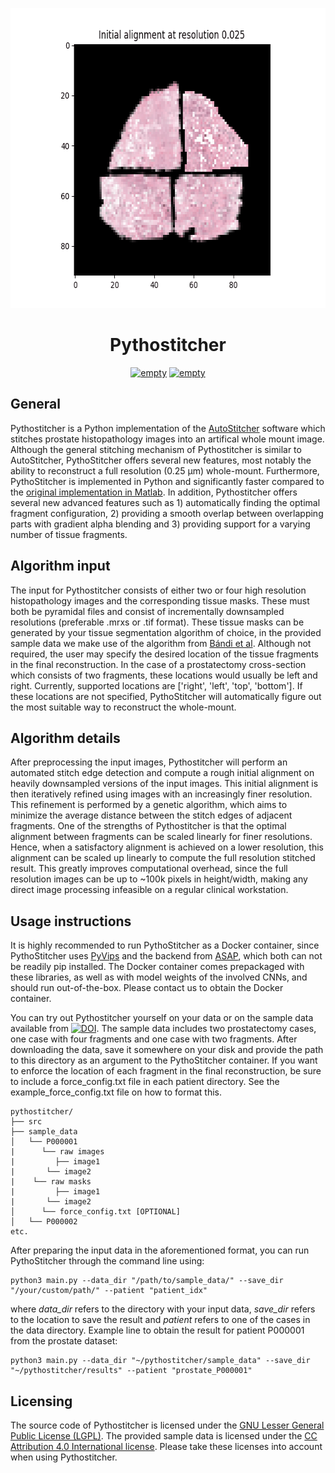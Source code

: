 <p align="center">
  <img width="640" height="480" src="./tform_progression.gif">
</p>

<h1 align="center">Pythostitcher</h2>

<p align="center">
   <a href="https://github.com/psf/black"><img alt="empty" src=https://img.shields.io/badge/code%20style-black-000000.svg></a>
   <a href="https://github.com/PyCQA/pylint"><img alt="empty" src=https://img.shields.io/badge/linting-pylint-yellowgreen></a>
</p>
    
## General
Pythostitcher is a Python implementation of the [AutoStitcher](https://www.nature.com/articles/srep29906) software which stitches prostate histopathology images into an artifical whole mount image. Although the general stitching mechanism of Pythostitcher is similar to AutoStitcher, PythoStitcher offers several new features, most notably the ability to reconstruct a full resolution (0.25 µm) whole-mount. Furthermore, PythoStitcher is implemented in Python and significantly faster compared to the [original implementation in Matlab](https://engineering.case.edu/centers/ccipd/content/software). In addition, Pythostitcher offers several new advanced features such as 1) automatically finding the optimal fragment configuration, 2) providing a smooth overlap between overlapping parts with gradient alpha blending and 3) providing support for a varying number of tissue fragments. 

## Algorithm input
The input for Pythostitcher consists of either two or four high resolution histopathology images and the corresponding tissue masks. These must both be pyramidal files and consist of incrementally downsampled resolutions (preferable .mrxs or .tif format).  These tissue masks can be generated by your tissue segmentation algorithm of choice, in the provided sample data we make use of the algorithm from [Bándi et al](https://pubmed.ncbi.nlm.nih.gov/31871843/). Although not required, the user may specify the desired location of the tissue fragments in the final reconstruction. In the case of a prostatectomy cross-section which consists of two fragments, these locations would usually be left and right. Currently, supported locations are ['right', 'left', 'top', 'bottom']. If these locations are not specified, PythoStitcher will automatically figure out the most suitable way to reconstruct the whole-mount. 

## Algorithm details
After preprocessing the input images, Pythostitcher will perform an automated stitch edge detection and compute a rough initial alignment on heavily downsampled versions of the input images. This initial alignment is then iteratively refined using images with an increasingly finer resolution. This refinement is performed by a genetic algorithm, which aims to minimize the average distance between the stitch edges of adjacent fragments. One of the strengths of Pythostitcher is that the optimal alignment between fragments can be scaled linearly for finer resolutions. Hence, when a satisfactory alignment is achieved on a lower resolution, this alignment can be scaled up linearly to compute the full resolution stitched result. This greatly improves computational overhead, since the full resolution images can be up to ~100k pixels in height/width, making any direct image processing infeasible on a regular clinical workstation.

## Usage instructions
It is highly recommended to run PythoStitcher as a Docker container, since PythoStitcher uses [PyVips](https://github.com/libvips/pyvips) and the backend from [ASAP](https://github.com/computationalpathologygroup/ASAP), which both can not be readily pip installed. The Docker container comes prepackaged with these libraries, as well as with model weights of the involved CNNs, and should run out-of-the-box. Please contact us to obtain the Docker container.

You can try out Pythostitcher yourself on your data or on the sample data available from <a href="https://zenodo.org/record/7636102"><img src="https://zenodo.org/badge/DOI/10.5281/zenodo.7636102.svg" alt="DOI"></a>. The sample data includes two prostatectomy cases, one case with four fragments and one case with two fragments. After downloading the data, save it somewhere on your disk and provide the path to this directory as an argument to the PythoStitcher container. If you want to enforce the location of each fragment in the final reconstruction, be sure to include a force_config.txt file in each patient directory. See the example_force_config.txt file on how to format this. 
	
	pythostitcher/ 
	├── src
	├── sample_data
	│   └── P000001
	|      └── raw images
	|         ├── image1
	|	    └── image2
	|	 └── raw masks
	|         ├── image1
	|	    └── image2
	│      └── force_config.txt [OPTIONAL]
	│   └── P000002
	etc.


            
After preparing the input data in the aforementioned format, you can run PythoStitcher through the command line using:

    python3 main.py --data_dir "/path/to/sample_data/" --save_dir "/your/custom/path/" --patient "patient_idx"
where *data_dir* refers to the directory with your input data, *save_dir* refers to the location to save the result and *patient* refers to one of the cases in the data directory. Example line to obtain the result for patient P000001 from the prostate dataset:

    python3 main.py --data_dir "~/pythostitcher/sample_data" --save_dir "~/pythostitcher/results" --patient "prostate_P000001"
 

## Licensing
The source code of Pythostitcher is licensed under the [GNU Lesser General Public License (LGPL)](https://www.gnu.org/licenses/lgpl-3.0.nl.html). The provided sample data is licensed under the [CC Attribution 4.0 International license](https://creativecommons.org/licenses/by/4.0/legalcode). Please take these licenses into account when using Pythostitcher.

